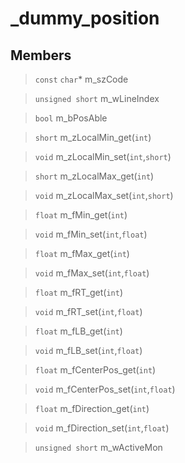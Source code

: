 # _dummy_position
 
## Members
 
> `const` `char`* m_szCode
 
> `unsigned short` m_wLineIndex
 
> `bool` m_bPosAble
 
> `short` m_zLocalMin_get(`int`)
 
> `void` m_zLocalMin_set(`int`,`short`)
 
> `short` m_zLocalMax_get(`int`)
 
> `void` m_zLocalMax_set(`int`,`short`)
 
> `float` m_fMin_get(`int`)
 
> `void` m_fMin_set(`int`,`float`)
 
> `float` m_fMax_get(`int`)
 
> `void` m_fMax_set(`int`,`float`)
 
> `float` m_fRT_get(`int`)
 
> `void` m_fRT_set(`int`,`float`)
 
> `float` m_fLB_get(`int`)
 
> `void` m_fLB_set(`int`,`float`)
 
> `float` m_fCenterPos_get(`int`)
 
> `void` m_fCenterPos_set(`int`,`float`)
 
> `float` m_fDirection_get(`int`)
 
> `void` m_fDirection_set(`int`,`float`)
 
> `unsigned short` m_wActiveMon
 
